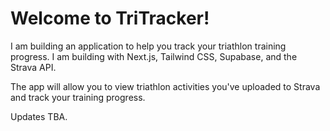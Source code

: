 # Welcome to TriTracker!

I am building an application to help you track your triathlon training progress. I am building with Next.js,
Tailwind CSS, Supabase, and the Strava API.

The app will allow you to view triathlon activities you've uploaded to Strava and track your training progress.

Updates TBA.